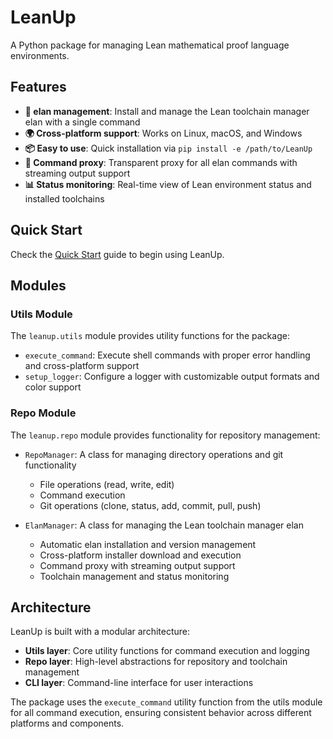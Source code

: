 # LeanUp

A Python package for managing Lean mathematical proof language environments.

## Features

- **🔧 elan management**: Install and manage the Lean toolchain manager elan with a single command
- **🌍 Cross-platform support**: Works on Linux, macOS, and Windows
- **📦 Easy to use**: Quick installation via `pip install -e /path/to/LeanUp`
- **🔄 Command proxy**: Transparent proxy for all elan commands with streaming output support
- **📊 Status monitoring**: Real-time view of Lean environment status and installed toolchains

## Quick Start

Check the [Quick Start](getting-started/quickstart.md) guide to begin using LeanUp.

## Modules

### Utils Module

The `leanup.utils` module provides utility functions for the package:

- `execute_command`: Execute shell commands with proper error handling and cross-platform support
- `setup_logger`: Configure a logger with customizable output formats and color support

### Repo Module

The `leanup.repo` module provides functionality for repository management:

- `RepoManager`: A class for managing directory operations and git functionality
  - File operations (read, write, edit)
  - Command execution
  - Git operations (clone, status, add, commit, pull, push)

- `ElanManager`: A class for managing the Lean toolchain manager elan
  - Automatic elan installation and version management
  - Cross-platform installer download and execution
  - Command proxy with streaming output support
  - Toolchain management and status monitoring

## Architecture

LeanUp is built with a modular architecture:

- **Utils layer**: Core utility functions for command execution and logging
- **Repo layer**: High-level abstractions for repository and toolchain management
- **CLI layer**: Command-line interface for user interactions

The package uses the `execute_command` utility function from the utils module for all command execution, ensuring consistent behavior across different platforms and components.